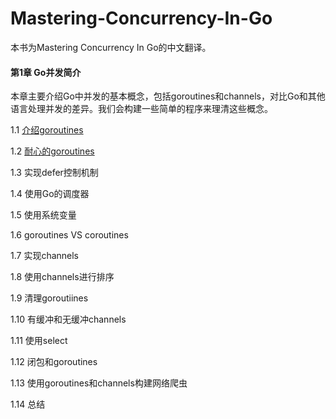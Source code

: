 Mastering-Concurrency-In-Go
============================

本书为Mastering Concurrency In Go的中文翻译。


#### 第1章  Go并发简介

本章主要介绍Go中并发的基本概念，包括goroutines和channels，对比Go和其他语言处理并发的差异。我们会构建一些简单的程序来理清这些概念。

 1.1 [介绍goroutines](https://github.com/lubia/Mastering-Concurrency-In-Go/blob/master/1.1.md)

 1.2 [耐心的goroutines](https://github.com/lubia/Mastering-Concurrency-In-Go/blob/master/1.2.md)

 1.3 实现defer控制机制

 1.4 使用Go的调度器

 1.5 使用系统变量

 1.6 goroutines VS coroutines

 1.7 实现channels

 1.8 使用channels进行排序 

 1.9 清理goroutiines

 1.10 有缓冲和无缓冲channels

 1.11 使用select

 1.12 闭包和goroutines

 1.13 使用goroutines和channels构建网络爬虫

 1.14 总结